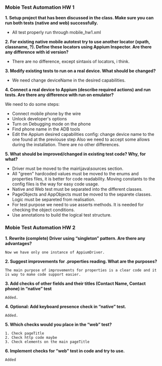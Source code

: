 ### Mobie Test Automation HW 1

**1.	Setup project that has been discussed in the class. Make sure you can run both tests (native and web) successfully.**

  - All test properly run through mobile_hw1.xml

**2.	For existing native mobile autotest try to use another locator (xpath, classname, ?). Define these locators using Appium Inspector. Are there any difference with id version?**
    
  - There are no difference, except sintaxis of locators, i think. 

**3.	Modify existing tests to run on a real device. What should be changed?**

  - We need change deviceName in the desired capabilities.

**4.	Connect a real device to Appium (describe required actions) and run tests. Are there any difference with run on emulator?**
  
  We need to do some steps:
  - Connect mobile phone by the wire
  - Unlock developer's options
  - Turn on Debugging mode on the phone
  - Find phone name in the ADB tools
  - Edit the Appium desired capabilities config: change device name to the one found at the previouse step
  Also we need to accept some allows during the installation. 
  There are no other differences. 
  

**5.	What should be improved/changed in existing test code? Why, for what?**

  - Driver must be moved to the main\java\sources section. 
  - All "green" hardcoded values must be moved to the enums and properties files, it is better for code readability. Moving constants to the config files is the way for easy code usage. 
  - Native and Web test must be separated into the different classes. 
  - PageObjects and AppObjects must be moved to the separete classes. Logic must be separeted from realisation. 
  - For test purpose we need to use asserts methods. It is needed for checking the object conditions.
  - Use annotations to build the logical test structure.


### Mobie Test Automation HW 2

**1.	Rewrite (complete) Driver using “singleton” pattern. Are there any advantages?**
	
	Now we have only one instance of AppiumDriver.  
	
**2.	Suggest improvements for .properties reading. What are the purposes?**

	The main purpose of improvements for properties is a clear code and it is way to make code support easier. 
	
**3.	Add checks of other fields and their titles (Contact Name, Contact phone) in “native” test**
	
	Added.
	
**4.	Optional: Add keyboard presence check  in “native” test.**

	Added.
	
**5.	Which checks would you place in the “web” test?**

	1. Check pageTitle
	2. Check http code maybe
	3. Check elements on the main pageTitle
	
**6.	Implement checks for “web” test in code and try to use.**

	Added


